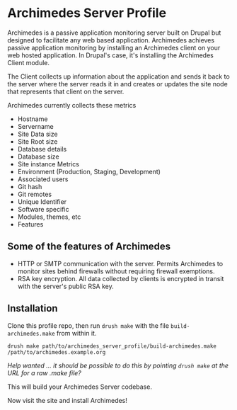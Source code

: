 Archimedes Server Profile
=========================

Archimedes is a passive application monitoring server built on Drupal but designed to facilitate any web based application. Archimedes achieves passive application monitoring by installing an Archimedes client on your web hosted application. In Drupal's case, it's installing the Archimedes Client module.

The Client collects up information about the application and sends it back to the server where the server reads it in and creates or updates the site node that represents that client on the server.

Archimedes currently collects these metrics

* Hostname
* Servername
* Site Data size
* Site Root size
* Database details
* Database size
* Site instance Metrics
* Environment (Production, Staging, Development)
* Associated users
* Git hash
* Git remotes
* Unique Identifier
* Software specific
 * Modules, themes, etc
 * Features

Some of the features of Archimedes
----------------------------------

 * HTTP or SMTP communication with the server. Permits Archimedes to monitor sites behind firewalls without requiring firewall exemptions.
 * RSA key encryption. All data collected by clients is encrypted in transit with the server's public RSA key.

Installation
------------

Clone this profile repo, then run `drush make` with the file `build-archimedes.make` from within it.

    drush make path/to/archimedes_server_profile/build-archimedes.make /path/to/archimedes.example.org

_Help wanted ... it should be possible to do this by pointing `drush make` at the URL for a raw .make file?_

This will build your Archimedes Server codebase.

Now visit the site and install Archimedes!
